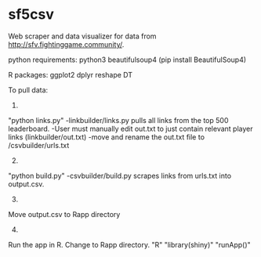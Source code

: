 # sf5csv

Web scraper and data visualizer for data from http://sfv.fightinggame.community/.

python requirements:
python3
beautifulsoup4 (pip install BeautifulSoup4)

R packages:
ggplot2
dplyr
reshape
DT

To pull data:

1)
"python links.py"
-linkbuilder/links.py pulls all links from the top 500 leaderboard.
-User must manually edit out.txt to just contain relevant player links (linkbuilder/out.txt)
-move and rename the out.txt file to /csvbuilder/urls.txt

2)
"python build.py"
-csvbuilder/build.py scrapes links from urls.txt into output.csv.

3)
Move output.csv to Rapp directory

4)
Run the app in R.  Change to Rapp directory.
"R"
"library(shiny)"
"runApp()"
